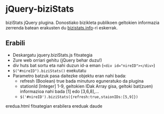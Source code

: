 jQuery-biziStats
================

biziStats jQuery plugina. Donostiako bizikleta publikoen geltokien informazia zerrenda batean erakusten du [bizistats.info](http://bizistats.info)-ri eskerrak.


Erabili
-------

* Deskargatu jquery.biziStats.js fitxategia
* Zure web orriari gehitu (jQuery behar duzu!)
* div huts bat sortu eta nahi duzun id-a eman (`<div id="nireID"></div>`)
* `$("#nireID").biziStats()` exekutatu
* Parametro batzuk pasa daitezke objektu eran nahi bada:
	* refresh (Boolean) true bada minuturo eguneratuko da plugina
	* stationId [Integer] 1-9, geltokien IDak Array gisa, geltoki bat(zuen) informazioa nahi bada [1] edo [3,6,8],...
	* `$('#nireID').biziStats({refresh:true,staionIDs:[5,9]})`

eredua.html fitxategian erabilera ereduak daude